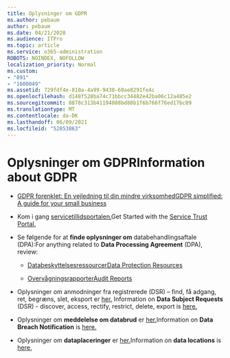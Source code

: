 ```yaml
---
title: Oplysninger om GDPR
ms.author: pebaum
author: pebaum
ms.date: 04/21/2020
ms.audience: ITPro
ms.topic: article
ms.service: o365-administration
ROBOTS: NOINDEX, NOFOLLOW
localization_priority: Normal
ms.custom:
- "891"
- "1600049"
ms.assetid: 729fdf4e-810a-4a99-9438-60ae8291fe4c
ms.openlocfilehash: d148f528ba74c71bbcc34482e42ba06c12a485e2
ms.sourcegitcommit: 8878c313b41194808bd88b1f6b766f76ed17bc09
ms.translationtype: MT
ms.contentlocale: da-DK
ms.lasthandoff: 06/09/2021
ms.locfileid: "52853863"
---
```

# <a name="information-about-gdpr"></a><span data-ttu-id="f3655-102">Oplysninger om GDPR</span><span class="sxs-lookup"><span data-stu-id="f3655-102">Information about GDPR</span></span>

- [<span data-ttu-id="f3655-103">GDPR forenklet: En vejledning til din mindre virksomhed</span><span class="sxs-lookup"><span data-stu-id="f3655-103">GDPR simplified: A guide for your small business</span></span>](/microsoft-365/admin/security-and-compliance/gdpr-compliance)

- <span data-ttu-id="f3655-104">Kom i gang [servicetillidsportalen.](https://servicetrust.microsoft.com/ViewPage/GDPRGetStarted)</span><span class="sxs-lookup"><span data-stu-id="f3655-104">Get Started with the [Service Trust Portal.](https://servicetrust.microsoft.com/ViewPage/GDPRGetStarted)</span></span>

- <span data-ttu-id="f3655-105">Se følgende for at **finde oplysninger om** databehandlingsaftale (DPA):</span><span class="sxs-lookup"><span data-stu-id="f3655-105">For anything related to **Data Processing Agreement** (DPA), review:</span></span>

  - [<span data-ttu-id="f3655-106">Databeskyttelsesressourcer</span><span class="sxs-lookup"><span data-stu-id="f3655-106">Data Protection Resources</span></span>](https://servicetrust.microsoft.com/ViewPage/TrustDocuments)

  - [<span data-ttu-id="f3655-107">Overvågningsrapporter</span><span class="sxs-lookup"><span data-stu-id="f3655-107">Audit Reports</span></span>](https://servicetrust.microsoft.com/ViewPage/MSComplianceGuide)

- <span data-ttu-id="f3655-108">Oplysninger om anmodninger fra registrerede (DSR) – find, få adgang, ret, begræns, slet, eksport er [her.](/microsoft-365/compliance/gdpr-dsr-office365) </span><span class="sxs-lookup"><span data-stu-id="f3655-108">Information on **Data Subject Requests** (DSR) - discover, access, rectify, restrict, delete, export is [here.](/microsoft-365/compliance/gdpr-dsr-office365)</span></span>

- <span data-ttu-id="f3655-109">Oplysninger om **meddelelse om databrud** er [her.](https://servicetrust.microsoft.com/ViewPage/GDPRBreach)</span><span class="sxs-lookup"><span data-stu-id="f3655-109">Information on **Data Breach Notification** is [here.](https://servicetrust.microsoft.com/ViewPage/GDPRBreach)</span></span>

- <span data-ttu-id="f3655-110">Oplysninger om **dataplaceringer** er [her.](https://products.office.com/where-is-your-data-located?ms.officeurl=datamaps&amp;geo=All#All)</span><span class="sxs-lookup"><span data-stu-id="f3655-110">Information on **data locations** is [here.](https://products.office.com/where-is-your-data-located?ms.officeurl=datamaps&amp;geo=All#All)</span></span>
